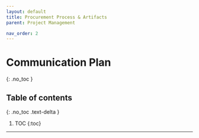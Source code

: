 ```yaml
---
layout: default
title: Procurement Process & Artifacts
parent: Project Management

nav_order: 2
---
```

# Communication Plan
{: .no_toc }

## Table of contents
{: .no_toc .text-delta }

1. TOC
{:toc}

---
